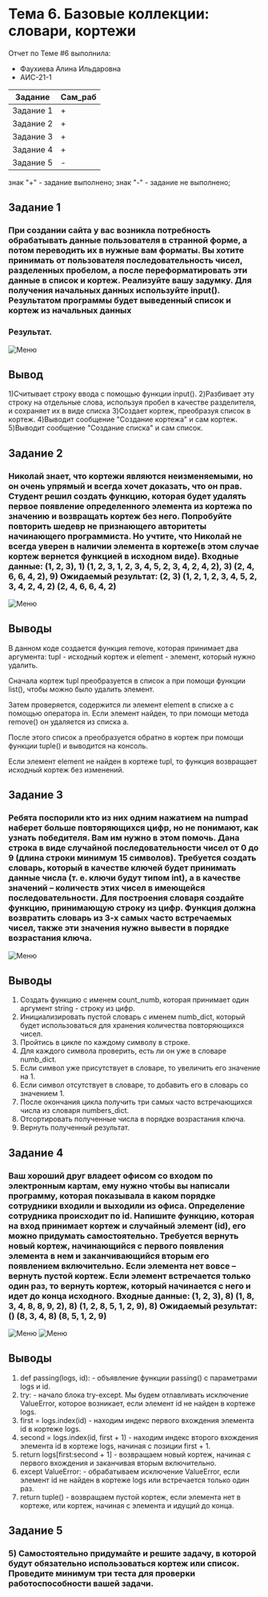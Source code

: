 # Тема 6. Базовые коллекции: словари, кортежи
Отчет по Теме #6 выполнила:
- Фаухиева Алина Ильдаровна
- АИС-21-1

| Задание | Сам_раб | 
| ------ | ------ | 
| Задание 1 | + |
| Задание 2 | + |
| Задание 3 | + |
| Задание 4 | + |
| Задание 5 | - |

знак "+" - задание выполнено; знак "-" - задание не выполнено;

## Задание 1
### При создании сайта у вас возникла потребность обрабатывать данные пользователя в странной форме, а потом переводить их в нужные вам форматы. Вы хотите принимать от пользователя последовательность чисел, разделенных пробелом, а после переформатировать эти данные в список и кортеж. Реализуйте вашу задумку. Для получения начальных данных используйте input(). Результатом программы будет выведенный список и кортеж из начальных данных

### Результат.
![Меню](pic/t601.png)
## Вывод 
1)Считывает строку ввода с помощью функции input().
2)Разбивает эту строку на отдельные слова, используя пробел в качестве разделителя, и сохраняет их в виде списка
3)Создает кортеж, преобразуя список в кортеж.
4)Выводит сообщение "Создание кортежа" и сам кортеж.
5)Выводит сообщение "Создание списка" и сам список.


## Задание 2
### Николай знает, что кортежи являются неизменяемыми, но он очень упрямый и всегда хочет доказать, что он прав. Студент решил создать функцию, которая будет удалять первое появление определенного элемента из кортежа по значению и возвращать кортеж без него. Попробуйте повторить шедевр не признающего авторитеты начинающего программиста. Но учтите, что Николай не всегда уверен в наличии элемента в кортеже(в этом случае кортеж вернется функцией в исходном виде). Входные данные: (1, 2, 3), 1) (1, 2, 3, 1, 2, 3, 4, 5, 2, 3, 4, 2, 4, 2), 3) (2, 4, 6, 6, 4, 2), 9) Ожидаемый результат: (2, 3) (1, 2, 1, 2, 3, 4, 5, 2, 3, 4, 2, 4, 2) (2, 4, 6, 6, 4, 2)
![Меню](pic/t602.png)

## Выводы

В данном коде создается функция remove, которая принимает два аргумента: tupl - исходный кортеж и element - элемент, который нужно удалить.

Сначала кортеж tupl преобразуется в список a при помощи функции list(), чтобы можно было удалить элемент. 

Затем проверяется, содержится ли элемент element в списке a с помощью оператора in. Если элемент найден, то при помощи метода remove() он удаляется из списка a.

После этого список a преобразуется обратно в кортеж при помощи функции tuple() и выводится на консоль.

Если элемент element не найден в кортеже tupl, то функция возвращает исходный кортеж без изменений.

## Задание 3
### Ребята поспорили кто из них одним нажатием на numpad наберет больше повторяющихся цифр, но не понимают, как узнать победителя. Вам им нужно в этом помочь. Дана строка в виде случайной последовательности чисел от 0 до 9 (длина строки минимум 15 символов). Требуется создать словарь, который в качестве ключей будет принимать данные числа (т. е. ключи будут типом int), а в качестве значений – количеств этих чисел в имеющейся последовательности. Для построения словаря создайте функцию, принимающую строку из цифр. Функция должна возвратить словарь из 3-х самых часто встречаемых чисел, также эти значения нужно вывести в порядке возрастания ключа.


![Меню](pic/t603.png)

## Выводы
1. Создать функцию с именем count_numb, которая принимает один аргумент string - строку из цифр.
2. Инициализировать пустой словарь с именем numb_dict, который будет использоваться для хранения количества повторяющихся чисел.
3. Пройтись в цикле по каждому символу в строке.
4. Для каждого символа проверить, есть ли он уже в словаре numb_dict.
5. Если символ уже присутствует в словаре, то увеличить его значение на 1.
6. Если символ отсутствует в словаре, то добавить его в словарь со значением 1.
7. После окончания цикла получить три самых часто встречающихся числа из словаря numbers_dict.
8. Отсортировать полученные числа в порядке возрастания ключа.
9. Вернуть полученный результат.

  
## Задание 4
### Ваш хороший друг владеет офисом со входом по электронным картам, ему нужно чтобы вы написали программу, которая показывала в каком порядке сотрудники входили и выходили из офиса. Определение сотрудника происходит по id. Напишите функцию, которая на вход принимает кортеж и случайный элемент (id), его можно придумать самостоятельно. Требуется вернуть новый кортеж, начинающийся с первого появления элемента в нем и заканчивающийся вторым его появлением включительно. Если элемента нет вовсе – вернуть пустой кортеж. Если элемент встречается только один раз, то вернуть кортеж, который начинается с него и идет до конца исходного. Входные данные: (1, 2, 3), 8) (1, 8, 3, 4, 8, 8, 9, 2), 8) (1, 2, 8, 5, 1, 2, 9), 8) Ожидаемый результат: () (8, 3, 4, 8) (8, 5, 1, 2, 9)

![Меню](pic/t604.png)
![Меню](pic/t6044.png)

## Выводы
1. def passing(logs, id): - объявление функции passing() с параметрами logs и id.
2. try: - начало блока try-except. Мы будем отлавливать исключение ValueError, которое возникает, если элемент id не найден в кортеже logs.
3. first = logs.index(id) - находим индекс первого вхождения элемента id в кортеже logs.
4. second = logs.index(id, first + 1) - находим индекс второго вхождения элемента id в кортеже logs, начиная с позиции first + 1.
5. return logs[first:second + 1] - возвращаем новый кортеж, начиная с первого вхождения и заканчивая вторым включительно.
6. except ValueError: - обрабатываем исключение ValueError, если элемент id не найден в кортеже logs или встречается только один раз.
7. return tuple() - возвращаем пустой кортеж, если элемента нет в кортеже, или кортеж, начиная с элемента и идущий до конца.


## Задание 5
### 5)	Самостоятельно придумайте и решите задачу, в которой будут обязательно использоваться кортеж или список. Проведите минимум три теста для проверки работоспособности вашей задачи.
